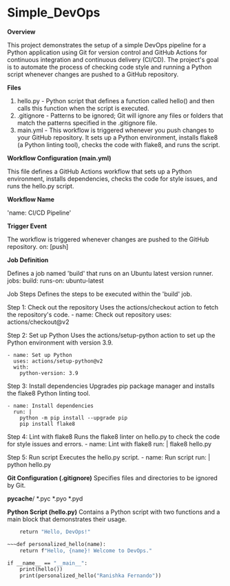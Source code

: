 # Simple_DevOps

**Overview**

This project demonstrates the setup of a simple DevOps pipeline for a Python application using Git for version control and GitHub Actions for continuous integration and continuous delivery (CI/CD). 
The project's goal is to automate the process of checking code style and running a Python script whenever changes are pushed to a GitHub repository.

**Files**
1. hello.py - Python script that defines a function called hello() and then calls this function when the script is 
   executed.
2. .gitignore - Patterns to be ignored; Git will ignore any files or folders that match the patterns specified in the 
   .gitignore file.
3. main.yml - This workflow is triggered whenever you push changes to your GitHub repository. It sets up a Python 
   environment, installs flake8 (a Python linting tool), checks the code with flake8, and runs the script.


**Workflow Configuration (main.yml)**

This file defines a GitHub Actions workflow that sets up a Python environment, installs dependencies, checks the code for style issues, and runs the hello.py script.

**Workflow Name**

'name: CI/CD Pipeline'

**Trigger Event**

The workflow is triggered whenever changes are pushed to the GitHub repository.
on: [push]

**Job Definition**

Defines a job named 'build' that runs on an Ubuntu latest version runner.
jobs:
  build:
    runs-on: ubuntu-latest

    
Job Steps
Defines the steps to be executed within the 'build' job.

Step 1: Check out the repository
Uses the actions/checkout action to fetch the repository's code.
    - name: Check out repository
      uses: actions/checkout@v2

Step 2: Set up Python
Uses the actions/setup-python action to set up the Python environment with version 3.9.

    - name: Set up Python
      uses: actions/setup-python@v2
      with:
        python-version: 3.9

Step 3: Install dependencies
Upgrades pip package manager and installs the flake8 Python linting tool.

    - name: Install dependencies
      run: |
        python -m pip install --upgrade pip
        pip install flake8

Step 4: Lint with flake8
Runs the flake8 linter on hello.py to check the code for style issues and errors.
    - name: Lint with flake8
      run: |
        flake8 hello.py

Step 5: Run script
Executes the hello.py script.
    - name: Run script
      run: |
        python hello.py

**Git Configuration (.gitignore)**
Specifies files and directories to be ignored by Git.

   __pycache__/
   *.pyc
   *.pyo
   *.pyd

**Python Script (hello.py)**
Contains a Python script with two functions and a main block that demonstrates their usage.

~~~def hello():
    return "Hello, DevOps!"

~~~def personalized_hello(name):
    return f"Hello, {name}! Welcome to DevOps."

if __name__ == "__main__":
    print(hello())
    print(personalized_hello("Ranishka Fernando"))

